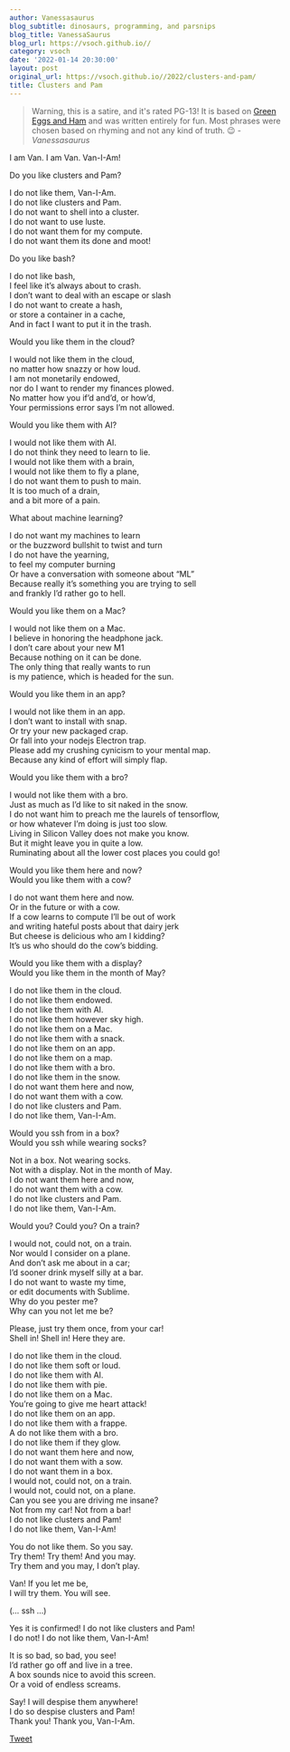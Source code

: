 ```yaml
---
author: Vanessasaurus
blog_subtitle: dinosaurs, programming, and parsnips
blog_title: VanessaSaurus
blog_url: https://vsoch.github.io//
category: vsoch
date: '2022-01-14 20:30:00'
layout: post
original_url: https://vsoch.github.io//2022/clusters-and-pam/
title: Clusters and Pam
---
```


<blockquote>Warning, this is a satire, and it's rated PG-13! It is based on <a href="https://en.wikipedia.org/wiki/Green_Eggs_and_Ham" target="_blank">Green Eggs and Ham</a> and was written entirely for fun. Most phrases were chosen based on rhyming and not any kind of truth. 😉️ - <i>Vanessasaurus</i>
</blockquote>

<p>I am Van. I am Van. Van-I-Am! <br /></p>

<p>Do you like clusters and Pam? <br /></p>

<p>I do not like them, Van-I-Am. <br />
I do not like clusters and Pam. <br />
I do not want to shell into a cluster. <br />
I do not want to use luste. <br />
I do not want them for my compute. <br />
I do not want them its done and moot! <br /></p>

<p>Do you like bash? <br /></p>

<p>I do not like bash, <br />
I feel like it’s always about to crash. <br />
I don’t want to deal with an escape or slash <br />
I do not want to create a hash, <br />
or store a container in a cache, <br />
And in fact I want to put it in the trash. <br /></p>

<p>Would you like them in the cloud? <br /></p>

<p>I would not like them in the cloud, <br />
no matter how snazzy or how loud. <br />
I am not monetarily endowed, <br />
nor do I want to render my finances plowed. <br />
No matter how you if’d and’d, or how’d, <br />
Your permissions error says I’m not allowed. <br /></p>

<p>Would you like them with AI? <br /></p>

<p>I would not like them with AI. <br />
I do not think they need to learn to lie. <br />
I would not like them with a brain, <br />
I would not like them to fly a plane, <br />
I do not want them to push to main. <br />
It is too much of a drain, <br />
and a bit more of a pain. <br /></p>

<p>What about machine learning? <br /></p>

<p>I do not want my machines to learn <br />
or the buzzword bullshit to twist and turn <br />
I do not have the yearning, <br />
to feel my computer burning <br />
Or have a conversation with someone about “ML” <br />
Because really it’s something you are trying to sell <br />
and frankly I’d rather go to hell. <br /></p>

<p>Would you like them on a Mac? <br /></p>

<p>I would not like them on a Mac. <br />
I believe in honoring the headphone jack. <br />
I don’t care about your new M1 <br />
Because nothing on it can be done. <br />
The only thing that really wants to run <br />
is my patience, which is headed for the sun. <br /></p>

<p>Would you like them in an app? <br /></p>

<p>I would not like them in an app. <br />
I don’t want to install with snap. <br />
Or try your new packaged crap. <br />
Or fall into your nodejs Electron trap. <br />
Please add my crushing cynicism to your mental map. <br />
Because any kind of effort will simply flap. <br /></p>

<p>Would you like them with a bro? <br /></p>

<p>I would not like them with a bro. <br />
Just as much as I’d like to sit naked in the snow. <br />
I do not want him to preach me the laurels of tensorflow, <br />
or how whatever I’m doing is just too slow. <br />
Living in Silicon Valley does not make you know. <br />
But it might leave you in quite a low. <br />
Ruminating about all the lower cost places you could go! <br /></p>

<p>Would you like them here and now? <br />
Would you like them with a cow? <br /></p>

<p>I do not want them here and now. <br />
Or in the future or with a cow. <br />
If a cow learns to compute I’ll be out of work <br />
and writing hateful posts about that dairy jerk <br />
But cheese is delicious who am I kidding? <br />
It’s us who should do the cow’s bidding. <br /></p>

<p>Would you like them with a display? <br />
Would you like them in the month of May? <br /></p>

<p>I do not like them in the cloud. <br />
I do not like them endowed. <br />
I do not like them with AI. <br />
I do not like them however sky high. <br />
I do not like them on a Mac. <br />
I do not like them with a snack. <br />
I do not like them on an app. <br />
I do not like them on a map. <br />
I do not like them with a bro. <br />
I do not like them in the snow. <br />
I do not want them here and now, <br />
I do not want them with a cow. <br />
I do not like clusters and Pam. <br />
I do not like them, Van-I-Am. <br /></p>

<p>Would you ssh from in a box? <br />
Would you ssh while wearing socks? <br /></p>

<p>Not in a box. Not wearing socks. <br />
Not with a display. Not in the month of May. <br />
I do not want them here and now, <br />
I do not want them with a cow. <br />
I do not like clusters and Pam. <br />
I do not like them, Van-I-Am. <br /></p>

<p>Would you? Could you? On a train? <br /></p>

<p>I would not, could not, on a train. <br />
Nor would I consider on a plane. <br />
And don’t ask me about in a car; <br />
I’d sooner drink myself silly at a bar. <br />
I do not want to waste my time, <br />
or edit documents with Sublime. <br />
Why do you pester me? <br />
Why can you not let me be? <br /></p>

<p>Please, just try them once, from your car! <br />
Shell in! Shell in! Here they are. <br /></p>

<p>I do not like them in the cloud. <br />
I do not like them soft or loud. <br />
I do not like them with AI. <br />
I do not like them with pie. <br />
I do not like them on a Mac. <br />
You’re going to give me heart attack! <br />
I do not like them on an app.  <br />
I do not like them with a frappe. <br />
A do not like them with a bro. <br />
I do not like them if they glow. <br />
I do not want them here and now, <br />
I do not want them with a sow. <br />
I do not want them in a box. <br />
I would not, could not, on a train. <br />
I would not, could not, on a plane. <br />
Can you see you are driving me insane? <br />
Not from my car! Not from a bar! <br />
I do not like clusters and Pam! <br />
I do not like them, Van-I-Am! <br /></p>

<p>You do not like them. So you say. <br />
Try them! Try them! And you may. <br />
Try them and you may, I don’t play. <br /></p>

<p>Van! If you let me be, <br />
I will try them. You will see. <br /></p>

<p>(… ssh …) <br /></p>

<p>Yes it is confirmed! I do not like clusters and Pam! <br />
I do not! I do not like them, Van-I-Am! <br /></p>

<p>It is so bad, so bad, you see! <br />
I’d rather go off and live in a tree. <br />
A box sounds nice to avoid this screen. <br />
Or a void of endless screams.  <br /></p>

<p>Say! I will despise them anywhere! <br />
I do so despise clusters and Pam! <br />
Thank you! Thank you, Van-I-Am. <br /></p>

<p><a href="https://twitter.com/vsoch/status/1482223533237288965" target="_blank">Tweet</a></p>